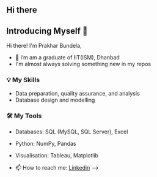 ## Hi there 
## Introducing Myself 👋

Hi there! I'm Prakhar Bundela,
- 🌱 I’m am a graduate of IIT(ISM), Dhanbad
- I'm almost always solving something new in my repos 

### 💡 My Skills
- Data preparation, quality assurance, and analysis
- Database design and modelling

### 🛠️ My Tools
- Databases: SQL (MySQL, SQL Server), Excel
- Python: NumPy, Pandas
- Visualisation: Tableau, Matplotlib

- 📫 How to reach me: [Linkedin](https://www.linkedin.com/in/prakharbundela/)
-->

